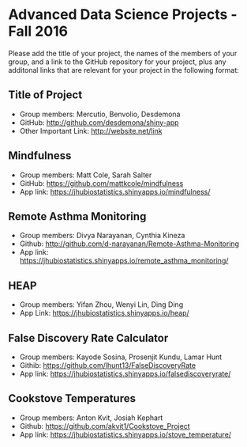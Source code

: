 # Advanced Data Science Projects - Fall 2016

Please add the title of your project, the names of the members of your group, 
and a link to the GitHub repository for your project, plus any additonal links
that are relevant for your project in the following format:

## Title of Project

- Group members: Mercutio, Benvolio, Desdemona
- GitHub: http://github.com/desdemona/shiny-app
- Other Important Link: http://website.net/link

## Mindfulness

- Group members: Matt Cole, Sarah Salter
- GitHub: https://github.com/mattkcole/mindfulness
- App link: https://jhubiostatistics.shinyapps.io/mindfulness/

## Remote Asthma Monitoring

- Group members: Divya Narayanan, Cynthia Kineza
- Github: http://github.com/d-narayanan/Remote-Asthma-Monitoring
- App link: https://jhubiostatistics.shinyapps.io/remote_asthma_monitoring/

## HEAP

- Group members: Yifan Zhou, Wenyi Lin, Ding Ding
- App Link: https://jhubiostatistics.shinyapps.io/heap/

## False Discovery Rate Calculator

- Group members: Kayode Sosina, Prosenjit Kundu, Lamar Hunt
- Githib: https://github.com/lhunt13/FalseDiscoveryRate
- App link: https://jhubiostatistics.shinyapps.io/falsediscoveryrate/

## Cookstove Temperatures

- Group members: Anton Kvit, Josiah Kephart
- Github: https://github.com/akvit1/Cookstove_Project
- App link: https://jhubiostatistics.shinyapps.io/stove_temperature/
